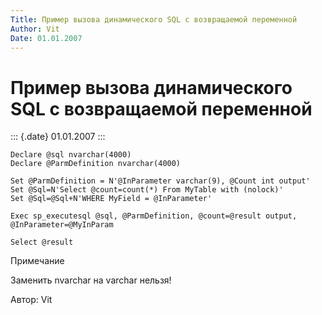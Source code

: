 ```yaml
---
Title: Пример вызова динамического SQL с возвращаемой переменной
Author: Vit
Date: 01.01.2007
---
```



Пример вызова динамического SQL с возвращаемой переменной
=========================================================

::: {.date}
01.01.2007
:::

    Declare @sql nvarchar(4000)
    Declare @ParmDefinition nvarchar(4000) 
     
    Set @ParmDefinition = N'@InParameter varchar(9), @Count int output'
    Set @Sql=N'Select @count=count(*) From MyTable with (nolock)'
    Set @Sql=@Sql+N'WHERE MyField = @InParameter'
     
    Exec sp_executesql @sql, @ParmDefinition, @count=@result output, @InParameter=@MyInParam
     
    Select @result

Примечание

Заменить nvarchar на varchar нельзя!

Автор: Vit
